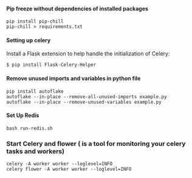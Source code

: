 #### Pip freeze without dependencies of installed packages

```shell
pip install pip-chill
pip-chill > requirements.txt
```

#### Setting up celery
Install a Flask extension to help handle the initialization of Celery:
```shell
$ pip install Flask-Celery-Helper
```

#### Remove unused imports and variables in python file
```shell
pip install autoflake
autoflake --in-place --remove-all-unused-imports example.py
autoflake --in-place --remove-unused-variables example.py
```

#### Set Up Redis
```shell
bash run-redis.sh
```

### Start Celery and flower ( is a tool for monitoring your celery tasks and workers)
```shell
celery -A worker worker --loglevel=INFO
celery flower -A worker worker --loglevel=INFO
```



